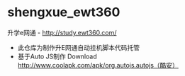 # shengxue_ewt360
升学e网通 - http://study.ewt360.com/


- 此仓库为制作升E网通自动挂机脚本代码托管
- 基于Auto JS制作
  Download http://www.coolapk.com/apk/org.autojs.autojs（酷安）








